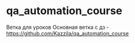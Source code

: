 # qa_automation_course
Ветка для уроков
Основная ветка с дз - https://github.com/Kazzila/qa_automation_course